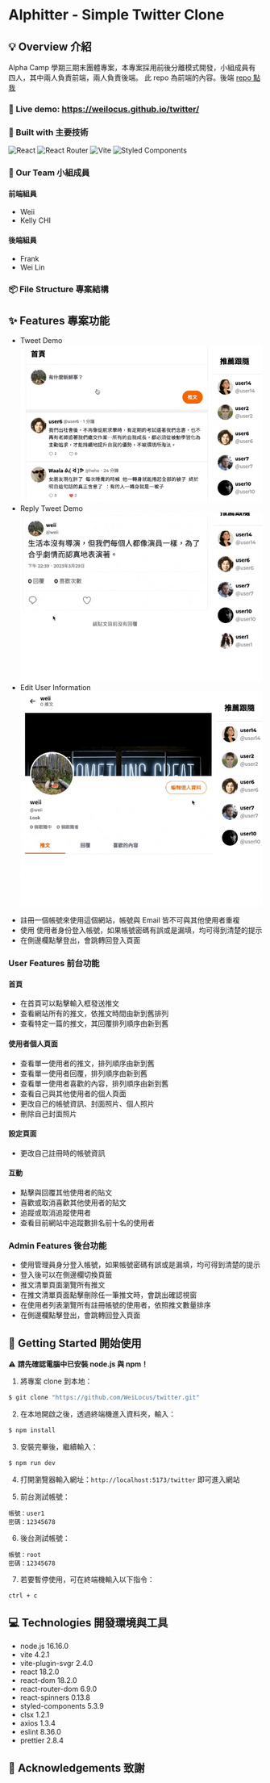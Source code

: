 # Alphitter - Simple Twitter Clone

## 💡 Overview 介紹

Alpha Camp 學期三期末團體專案，本專案採用前後分離模式開發，小組成員有四人，其中兩人負責前端，兩人負責後端。
此 repo 為前端的內容。後端 [repo 點我](https://github.com/yhhuangfrank/twitter-api-2020)

### 👀 Live demo: https://weilocus.github.io/twitter/

### 🧩 Built with 主要技術

![React](https://img.shields.io/badge/react-%2320232a.svg?style=for-the-badge&logo=react&logoColor=%2361DAFB)
![React Router](https://img.shields.io/badge/React_Router-CA4245?style=for-the-badge&logo=react-router&logoColor=white)
![Vite](https://img.shields.io/badge/vite-%23646CFF.svg?style=for-the-badge&logo=vite&logoColor=white)
![Styled Components](https://img.shields.io/badge/styled--components-DB7093?style=for-the-badge&logo=styled-components&logoColor=white)

### 💪 Our Team 小組成員

#### 前端組員

- Weii
- Kelly CHI

#### 後端組員

- Frank
- Wei Lin

### 📦 File Structure 專案結構

## ✨ Features 專案功能
- Tweet Demo
![Tweet Demo](/public/tweet-demo.gif)
- Reply Tweet Demo
![Reply](/public/reply-demo.gif)
- Edit User Information
![Edit](/public/edit-user-info-demo.gif)
<!-- 這邊放一些 gif 截圖 -->

- 註冊一個帳號來使用這個網站，帳號與 Email 皆不可與其他使用者重複
- 使用 使用者身份登入帳號，如果帳號密碼有誤或是漏填，均可得到清楚的提示
- 在側邊欄點擊登出，會跳轉回登入頁面

### User Features 前台功能

#### 首頁

- 在首頁可以點擊輸入框發送推文
- 查看網站所有的推文，依推文時間由新到舊排列
- 查看特定一篇的推文，其回覆排列順序由新到舊

#### 使用者個人頁面

- 查看單一使用者的推文，排列順序由新到舊
- 查看單一使用者回覆，排列順序由新到舊
- 查看單一使用者喜歡的內容，排列順序由新到舊
- 查看自己與其他使用者的個人頁面
- 更改自己的帳號資訊、封面照片、個人照片
- 刪除自己封面照片

#### 設定頁面

- 更改自己註冊時的帳號資訊

#### 互動

- 點擊與回覆其他使用者的貼文
- 喜歡或取消喜歡其他使用者的貼文
- 追蹤或取消追蹤使用者
- 查看目前網站中追蹤數排名前十名的使用者

### Admin Features 後台功能

- 使用管理員身分登入帳號，如果帳號密碼有誤或是漏填，均可得到清楚的提示
- 登入後可以在側邊欄切換頁籤
- 推文清單頁面瀏覽所有推文
- 在推文清單頁面點擊刪除任一筆推文時，會跳出確認視窗
- 在使用者列表瀏覽所有註冊帳號的使用者，依照推文數量排序
- 在側邊欄點擊登出，會跳轉回登入頁面

## 🚀 Getting Started 開始使用

⚠️ **請先確認電腦中已安裝 node.js 與 npm！**

1. 將專案 clone 到本地：

```bash
$ git clone "https://github.com/WeiLocus/twitter.git"
```

2. 在本地開啟之後，透過終端機進入資料夾，輸入：

```bash
$ npm install
```

3. 安裝完畢後，繼續輸入：

```bash
$ npm run dev
```

4. 打開瀏覽器輸入網址：`http://localhost:5173/twitter` 即可進入網站

5. 前台測試帳號：

```
帳號：user1
密碼：12345678
```

6. 後台測試帳號：

```
帳號：root
密碼：12345678
```

7. 若要暫停使用，可在終端機輸入以下指令：

```bash
ctrl + c
```

## 💻 Technologies 開發環境與工具

- node.js 16.16.0
- vite 4.2.1
- vite-plugin-svgr 2.4.0
- react 18.2.0
- react-dom 18.2.0
- react-router-dom 6.9.0
- react-spinners 0.13.8
- styled-components 5.3.9
- clsx 1.2.1
- axios 1.3.4
- eslint 8.36.0
- prettier 2.8.4

## 🙏 Acknowledgements 致謝
